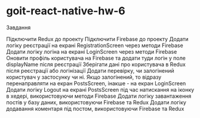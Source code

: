 # goit-react-native-hw-6

Завдання​

Підключити Redux до проекту
Підключити Firebase до проекту
Додати логіку реєстрації на екрані RegistrationScreen через методи Firebase
Додати логіку логіна на екрані LoginScreen через методи Firebase
Оновити профіль користувача на Firebase та додати туди логін у поле displayName після реєстрації
Зберігати дані про користувача в Redux після реєстрації або логінізації
Додати перевірку, чи залогінений користувач у застосунку чи ні. Якщо залогінений, то відразу перенаправляти на екран PostsScreen, інакше - на екран LoginScreen
Додати логіку Logout на екрані PostsScreen під час натискання на іконку в хедері, використовуючи методи Firebase
Додати логіку завантаження постів у базу даних, використовуючи Firebase та Redux
Додати логіку додавання коментаря під постом, використовуючи Firebase та Redux